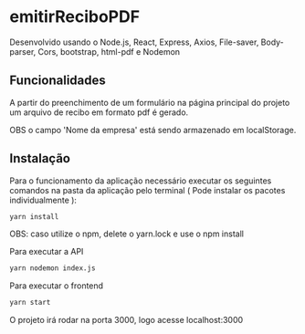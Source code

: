 # emitirReciboPDF

Desenvolvido usando o Node.js, React, Express, Axios, File-saver, Body-parser, Cors, bootstrap, html-pdf e Nodemon

## Funcionalidades

A partir do preenchimento de um formulário na página principal do projeto um arquivo de recibo em formato pdf é gerado.

OBS o campo 'Nome da empresa' está sendo armazenado em localStorage.

## Instalação

Para o funcionamento da aplicação necessário executar os seguintes comandos na pasta da aplicação pelo terminal ( Pode instalar os pacotes individualmente ):

```bash
yarn install
```
OBS: caso utilize o npm, delete o yarn.lock e use o npm install

Para executar a API
```bash
yarn nodemon index.js
```

Para executar o frontend
```bash
yarn start
```

O projeto irá rodar na porta 3000, logo acesse localhost:3000

